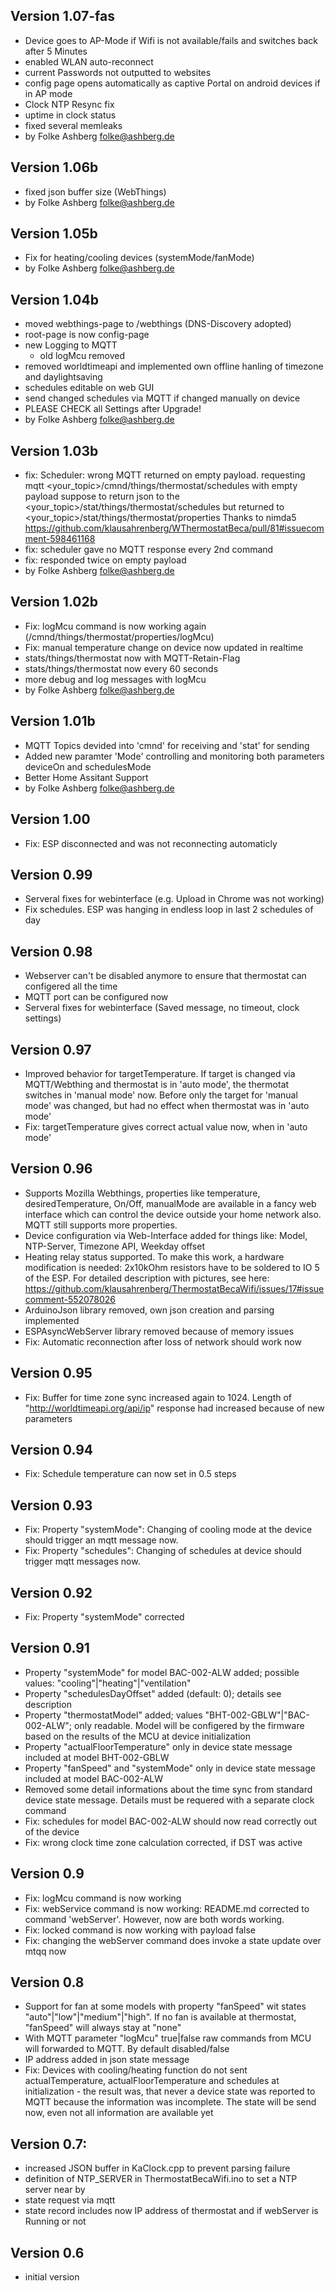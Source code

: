 ## Version 1.07-fas
* Device goes to AP-Mode if Wifi is not available/fails and switches back after 5 Minutes
* enabled WLAN auto-reconnect
* current Passwords not outputted to websites
* config page opens automatically as captive Portal on android devices if in AP mode
* Clock NTP Resync fix
* uptime in clock status
* fixed several memleaks
* by Folke Ashberg <folke@ashberg.de>

## Version 1.06b
* fixed json buffer size (WebThings)
* by Folke Ashberg <folke@ashberg.de>

## Version 1.05b
* Fix for heating/cooling devices (systemMode/fanMode)
* by Folke Ashberg <folke@ashberg.de>

## Version 1.04b
 * moved webthings-page to /webthings (DNS-Discovery adopted)
 * root-page is now config-page
 * new Logging to MQTT
   * old logMcu removed
 * removed worldtimeapi and implemented own offline hanling of timezone and daylightsaving 
 * schedules editable on web GUI
 * send changed schedules via MQTT if changed manually on device
 * PLEASE CHECK all Settings after Upgrade!
 * by Folke Ashberg <folke@ashberg.de>

## Version 1.03b
* fix: Scheduler: wrong MQTT returned on empty payload.
  requesting mqtt <your_topic>/cmnd/things/thermostat/schedules with empty payload suppose to return json to the <your_topic>/stat/things/thermostat/schedules
  but returned to <your_topic>/stat/things/thermostat/properties
  Thanks to nimda5 https://github.com/klausahrenberg/WThermostatBeca/pull/81#issuecomment-598461168 
* fix: scheduler gave no MQTT response every 2nd command
* fix: responded twice on empty payload
* by Folke Ashberg <folke@ashberg.de>

## Version 1.02b
* Fix: logMcu command is now working again (<TOPIC>/cmnd/things/thermostat/properties/logMcu)
* Fix: manual temperature change on device now updated in realtime
* stats/things/thermostat now with MQTT-Retain-Flag
* stats/things/thermostat now every 60 seconds
* more debug and log messages with logMcu
* by Folke Ashberg <folke@ashberg.de>

## Version 1.01b
* MQTT Topics devided into 'cmnd' for receiving and 'stat' for sending 
* Added new paramter 'Mode' controlling and monitoring both parameters deviceOn and schedulesMode
* Better Home Assitant Support
* by Folke Ashberg <folke@ashberg.de>

## Version 1.00
* Fix: ESP disconnected and was not reconnecting automaticly

## Version 0.99
* Serveral fixes for webinterface (e.g. Upload in Chrome was not working)
* Fix schedules. ESP was hanging in endless loop in last 2 schedules of day

## Version 0.98
* Webserver can't be disabled anymore to ensure that thermostat can configered all the time
* MQTT port can be configured now
* Serveral fixes for webinterface (Saved message, no timeout, clock settings)

## Version 0.97
* Improved behavior for targetTemperature. If target is changed via MQTT/Webthing and thermostat is in 'auto mode', the thermotat switches in 'manual mode' now. Before only the target for 'manual mode' was changed, but had no effect when thermostat was in 'auto mode'
* Fix: targetTemperature gives correct actual value now, when in 'auto mode'

## Version 0.96
* Supports Mozilla Webthings, properties like temperature, desiredTemperature, On/Off, manualMode are available in a fancy web interface which can control the device outside your home network also. MQTT still supports more properties.
* Device configuration via Web-Interface added for things like: Model, NTP-Server, Timezone API, Weekday offset
* Heating relay status supported. To make this work, a hardware modification is needed: 2x10kOhm resistors have to be soldered to IO 5 of the ESP. For detailed description with pictures, see here: https://github.com/klausahrenberg/ThermostatBecaWifi/issues/17#issuecomment-552078026
* ArduinoJson library removed, own json creation and parsing implemented
* ESPAsyncWebServer library removed because of memory issues
* Fix: Automatic reconnection after loss of network should work now
## Version 0.95
* Fix: Buffer for time zone sync increased again to 1024. Length of "http://worldtimeapi.org/api/ip" response had increased because of new parameters
## Version 0.94
* Fix: Schedule temperature can now set in 0.5 steps
## Version 0.93
* Fix: Property "systemMode": Changing of cooling mode at the device should trigger an mqtt message now.
* Fix: Property "schedules": Changing of schedules at device should trigger mqtt messages now.
## Version 0.92
* Fix: Property "systemMode" corrected
## Version 0.91
* Property "systemMode" for model BAC-002-ALW added; possible values: "cooling"|"heating"|"ventilation"
* Property "schedulesDayOffset" added (default: 0); details see description
* Property "thermostatModel" added; values "BHT-002-GBLW"|"BAC-002-ALW"; only readable. Model will be configered by the firmware based on the results of the MCU at device initialization
* Property "actualFloorTemperature" only in device state message included at model BHT-002-GBLW
* Property "fanSpeed" and "systemMode" only in device state message included at model BAC-002-ALW
* Removed some detail informations about the time sync from standard device state message. Details must be requered with a separate clock command
* Fix: schedules for model BAC-002-ALW should now read correctly out of the device
* Fix: wrong clock time zone calculation corrected, if DST was active
## Version 0.9
* Fix: logMcu command is now working
* Fix: webService command is now working: README.md corrected to command 'webServer'. However, now are both words working.
* Fix: locked command is now working with payload false
* Fix: changing the webServer command does invoke a state update over mtqq now
## Version 0.8
* Support for fan at some models with property "fanSpeed" wit states "auto"|"low"|"medium"|"high". If no fan is available at thermostat, "fanSpeed" will always stay at "none"
* With MQTT parameter "logMcu" true|false raw commands from MCU will forwarded to MQTT. By default disabled/false
* IP address added in json state message
* Fix: Devices with cooling/heating function do not sent actualTemperature, actualFloorTemperature and schedules at initialization - the result was, that never a device state was reported to MQTT because the information was incomplete. The state will be send now, even not all information are available yet
## Version 0.7:
* increased JSON buffer in KaClock.cpp to prevent parsing failure
* definition of NTP_SERVER in ThermostatBecaWifi.ino to set a NTP server near by
* state request via mqtt
* state record includes now IP address of thermostat and if webServer is Running or not
## Version 0.6
* initial version
